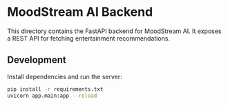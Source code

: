 # MoodStream AI Backend

This directory contains the FastAPI backend for MoodStream AI. It exposes a REST API for fetching entertainment recommendations.

## Development

Install dependencies and run the server:

```bash
pip install -r requirements.txt
uvicorn app.main:app --reload
```
